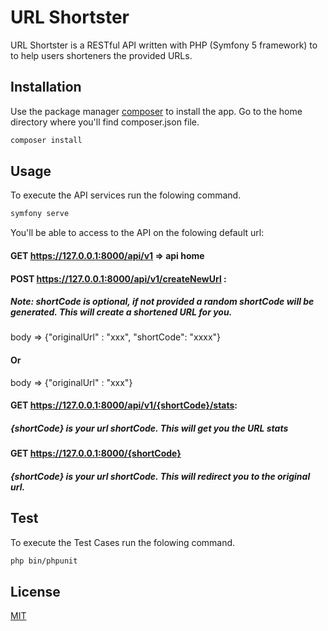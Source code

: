 # URL Shortster

URL Shortster is a RESTful API written with PHP (Symfony 5 framework) to to help users shorteners the provided URLs.

## Installation

Use the package manager [composer](https://getcomposer.org/download/) to install the app. Go to the home directory where you'll find composer.json file.

```bash
composer install
```

## Usage
To execute the API services run the folowing command.
```bash
symfony serve
```
You'll be able to access to the API on the folowing default url:

#### GET https://127.0.0.1:8000/api/v1 => api home
#### POST https://127.0.0.1:8000/api/v1/createNewUrl : 
##### Note: shortCode is optional, if not provided a random shortCode will be generated. This will create a shortened URL for you.

body => {"originalUrl" : "xxx", "shortCode": "xxxx"}
#### Or 
body => {"originalUrl" : "xxx"}


#### GET https://127.0.0.1:8000/api/v1/{shortCode}/stats:
##### {shortCode} is your url shortCode. This will get you the URL stats

#### GET https://127.0.0.1:8000/{shortCode}
##### {shortCode} is your url shortCode. This will redirect you to the original url.


## Test
To execute the Test Cases run the folowing command.
```bash
php bin/phpunit
```

## License
[MIT](https://choosealicense.com/licenses/mit/)
